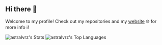## Hi there 👋
Welcome to my profile! 
Check out my repositories and my [website](https://astralvrz.github.io/) 🌐 for more info ℹ️!


![astralvrz's Stats](https://github-readme-stats.vercel.app/api?username=astralvrz&theme=vue-dark&show_icons=true&hide_border=true&count_private=true)
![astralvrz's Top Languages](https://github-readme-stats.vercel.app/api/top-langs/?username=astralvrz&theme=vue-dark&show_icons=true&hide_border=true&layout=compact)
